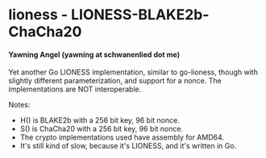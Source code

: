 # lioness - LIONESS-BLAKE2b-ChaCha20
#### Yawning Angel (yawning at schwanenlied dot me)

Yet another Go LIONESS implementation, similar to go-lioness, though with
slightly different parameterization, and support for a nonce.  The
implementations are NOT interoperable.

Notes:

 * H() is BLAKE2b with a 256 bit key, 96 bit nonce.
 * S() is ChaCha20 with a 256 bit key, 96 bit nonce.
 * The crypto implementations used have assembly for AMD64.
 * It's still kind of slow, because it's LIONESS, and it's written in Go.
